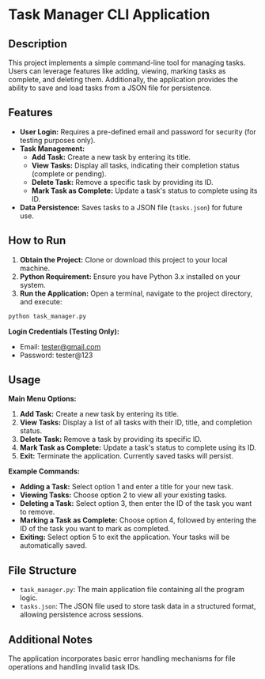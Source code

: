 # Task Manager CLI Application

## Description

This project implements a simple command-line tool for managing tasks. Users can leverage features like adding, viewing, marking tasks as complete, and deleting them. Additionally, the application provides the ability to save and load tasks from a JSON file for persistence.

## Features

* **User Login:** Requires a pre-defined email and password for security (for testing purposes only).
* **Task Management:**
    * **Add Task:** Create a new task by entering its title.
    * **View Tasks:** Display all tasks, indicating their completion status (complete or pending).
    * **Delete Task:** Remove a specific task by providing its ID.
    * **Mark Task as Complete:** Update a task's status to complete using its ID.
* **Data Persistence:** Saves tasks to a JSON file (`tasks.json`) for future use.

## How to Run

1. **Obtain the Project:** Clone or download this project to your local machine.
2. **Python Requirement:** Ensure you have Python 3.x installed on your system.
3. **Run the Application:** Open a terminal, navigate to the project directory, and execute:

```bash
python task_manager.py
```

**Login Credentials (Testing Only):**

* Email: tester@gmail.com
* Password: tester@123

## Usage

**Main Menu Options:**

1. **Add Task:** Create a new task by entering its title.
2. **View Tasks:** Display a list of all tasks with their ID, title, and completion status.
3. **Delete Task:** Remove a task by providing its specific ID.
4. **Mark Task as Complete:** Update a task's status to complete using its ID.
5. **Exit:** Terminate the application. Currently saved tasks will persist.

**Example Commands:**

* **Adding a Task:** Select option 1 and enter a title for your new task.
* **Viewing Tasks:** Choose option 2 to view all your existing tasks.
* **Deleting a Task:** Select option 3, then enter the ID of the task you want to remove.
* **Marking a Task as Complete:** Choose option 4, followed by entering the ID of the task you want to mark as completed.
* **Exiting:** Select option 5 to exit the application. Your tasks will be automatically saved.

## File Structure

* `task_manager.py`: The main application file containing all the program logic.
* `tasks.json`: The JSON file used to store task data in a structured format, allowing persistence across sessions.

## Additional Notes

The application incorporates basic error handling mechanisms for file operations and handling invalid task IDs.
```
